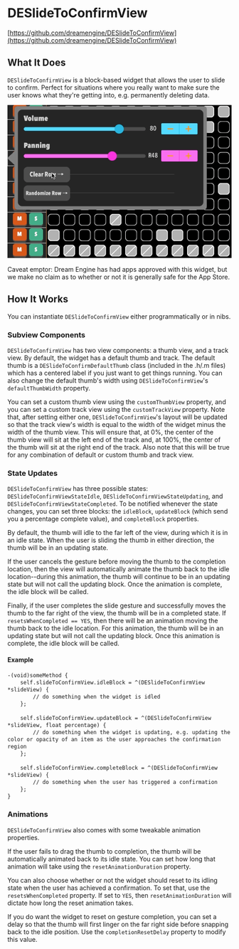 # DESlideToConfirmView
[https://github.com/dreamengine/DESlideToConfirmView](https://github.com/dreamengine/DESlideToConfirmView)

## What It Does

`DESlideToConfirmView` is a block-based widget that allows the user to slide to confirm. Perfect for situations where you really want to make sure the user knows what they're getting into, e.g. permanently deleting data.

![Example gif](DESlideToConfirmView.gif?raw=true)

Caveat emptor: Dream Engine has had apps approved with this widget, but we make no claim as to whether or not it is generally safe for the App Store.

## How It Works

You can instantiate `DESlideToConfirmView` either programmatically or in nibs.


### Subview Components

`DESlideToConfirmView` has two view components: a thumb view, and a track view. By default, the widget has a default thumb and track. The default thumb is a `DESlideToConfirmDefaultThumb` class (included in the .h/.m files) which has a centered label if you just want to get things running. You can also change the default thumb's width using `DESlideToConfirmView`'s `defaultThumbWidth` property.

You can set a custom thumb view using the `customThumbView` property, and you can set a custom track view using the `customTrackView` property. Note that, after setting either one, `DESlideToConfirmView`'s layout will be updated so that the track view's width is equal to the width of the widget minus the width of the thumb view. This will ensure that, at 0%, the center of the thumb view will sit at the left end of the track and, at 100%, the center of the thumb will sit at the right end of the track. Also note that this will be true for any combination of default or custom thumb and track view.

### State Updates

`DESlideToConfirmView` has three possible states: `DESlideToConfirmViewStateIdle`, `DESlideToConfirmViewStateUpdating`, and `DESlideToConfirmViewStateCompleted`. To be notified whenever the state changes, you can set three blocks: the `idleBlock`, `updateBlock` (which send you a percentage complete value), and `completeBlock` properties.

By default, the thumb will idle to the far left of the view, during which it is in an idle state. When the user is sliding the thumb in either direction, the thumb will be in an updating state.
 
If the user cancels the gesture before moving the thumb to the completion location, then the view will automatically animate the thumb back to the idle location--during this animation, the thumb will continue to be in an updating state but will not call the updating block. Once the animation is complete, the idle block will be called.
 
Finally, if the user completes the slide gesture and successfully moves the thumb to the far right of the view, the thumb will be in a completed state. If `resetsWhenCompleted == YES`, then there will be an animation moving the thumb back to the idle location. For this animation, the thumb will be in an updating state but will not call the updating block. Once this animation is complete, the idle block will be called.

#### Example

	-(void)someMethod {
		self.slideToConfirmView.idleBlock = ^(DESlideToConfirmView *slideView) {
			// do something when the widget is idled
		};
		
		self.slideToConfirmView.updateBlock = ^(DESlideToConfirmView *slideView, float percentage) {
			// do something when the widget is updating, e.g. updating the color or opacity of an item as the user approaches the confirmation region
		};
		
		self.slideToConfirmView.completeBlock = ^(DESlideToConfirmView *slideView) {
			// do something when the user has triggered a confirmation
		};
	}



### Animations

`DESlideToConfirmView` also comes with some tweakable animation properties.

If the user fails to drag the thumb to completion, the thumb will be automatically animated back to its idle state. You can set how long that animation will take using the `resetAnimationDuration` property.

You can also choose whether or not the widget should reset to its idling state when the user has achieved a confirmation. To set that, use the `resetsWhenCompleted` property. If set to `YES`, then `resetAnimationDuration` will dictate how long the reset animation takes.

If you do want the widget to reset on gesture completion, you can set a delay so that the thumb will first linger on the far right side before snapping back to the idle position. Use the `completionResetDelay` property to modify this value.